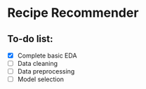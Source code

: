 # Recipe Recommender
## To-do list:
  - [X] Complete basic EDA
  - [ ] Data cleaning
  - [ ] Data preprocessing
  - [ ] Model selection
